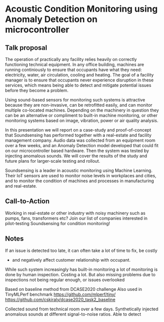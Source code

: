 # Acoustic Condition Monitoring using Anomaly Detection on microcontroller

## Talk proposal

The operation of practically any facility relies heavily on correctly functioning technical equipment.
In any office building, machines are running continiously to ensure that occupants have what they need:
electricity, water, air circulation, cooling and heating.
The goal of a facility manager is to ensure that occupants never experience disruption in these services,
which means being able to detect and mitigate potential issues before they become a problem.

Using sound-based sensors for monitoring such systems is attractive because they are
non-invasive, can be retrofitted easily, and can monitor multiple co-located machines.
Depending on the machinery in question they can be an alternative or compliment to
built-in machine monitoring, or other monitoring systems based on image, vibration, power or air quality analysis. 

In this presentation we will report on a case-study and proof-of-concept
that Soundsensing has performed together with a real-estate and facility management company.
Audio data was collected from an equipment room over a few weeks,
and an Anomaly Detection model developed that could fit on our microcontroller based hardware.
Then the system was tested by injecting anomalous sounds.
We will cover the results of the study and future plans for larger-scale testing and rollout.

Soundsensing is a leader in acoustic monitoring using Machine Learning.
Their IoT sensors are used to monitor noise levels in workplaces and cities,
and to monitor the condition of machines and processes in manufacturing and real-estate.

## Call-to-Action

Working in real-estate or other industry with noisy machinery such as pumps, fans, transformers etc?
Join our list of companies interested in pilot-testing Soundsensing for condition monitoring!

## Notes

If an issue is detected too late,
it can often take a lot of time to fix, be costly
- and negatively affect customer relationship with occupant.

While such system increasingly has built-in monitoring
a lot of monitoring is done by human inspection.
Costing a lot.
But also missing problems due to inspections not being regular enough, or issues overlooked

Based on baseline method from DCASE2020 challenge
Also used in TinyMLPerf benchmark
https://github.com/mlperf/tiny/
https://github.com/cskiraly/dcase2020_task2_baseline

Collected sound from technical room over a few days.
Synthetically injected anomalous sounds at different signal-to-noise ratios.
Able to detect

